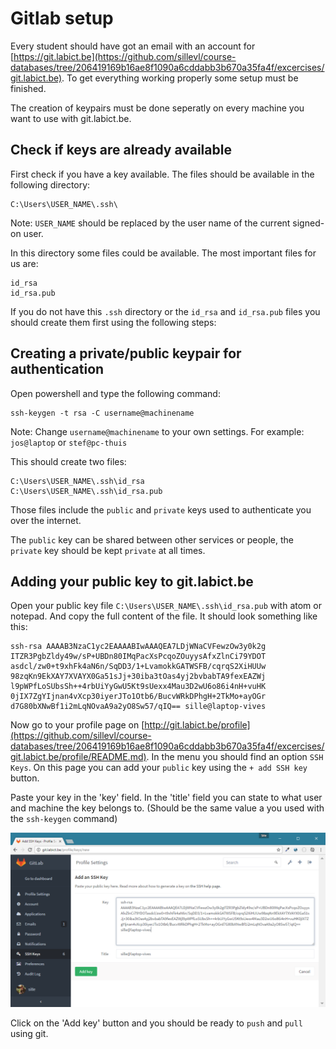 # Gitlab setup

Every student should have got an email with an account for [https://git.labict.be](https://github.com/sillevl/course-databases/tree/206419169b16ae8f1090a6cddabb3b670a35fa4f/excercises/git.labict.be). To get everything working properly some setup must be finished.

The creation of keypairs must be done seperatly on every machine you want to use with git.labict.be.

## Check if keys are already available

First check if you have a key available. The files should be available in the following directory:

```text
C:\Users\USER_NAME\.ssh\
```

Note: `USER_NAME` should be replaced by the user name of the current signed-on user.

In this directory some files could be available. The most important files for us are:

```text
id_rsa
id_rsa.pub
```

If you do not have this `.ssh` directory or the `id_rsa` and `id_rsa.pub` files you should create them first using the following steps:

## Creating a private/public keypair for authentication

Open powershell and type the following command:

```text
ssh-keygen -t rsa -C username@machinename
```

Note: Change `username@machinename` to your own settings. For example: `jos@laptop` or `stef@pc-thuis`

This should create two files:

```text
C:\Users\USER_NAME\.ssh\id_rsa
C:\Users\USER_NAME\.ssh\id_rsa.pub
```

Those files include the `public` and `private` keys used to authenticate you over the internet.

The `public` key can be shared between other services or people, the `private` key should be kept `private` at all times.

## Adding your public key to git.labict.be

Open your public key file `C:\Users\USER_NAME\.ssh\id_rsa.pub` with atom or notepad. And copy the full content of the file. It should look something like this:

```text
ssh-rsa AAAAB3NzaC1yc2EAAAABIwAAAQEA7LDjWNaCVFewzOw3y0k2g
ITZR3PgbZldy49w/sP+UBDn80IMqPacXsPcqoZOuyysAfxZlnCi79YDOT
asdcl/zw0+t9xhFk4aN6n/SqDD3/1+LvamokkGATWSFB/cqrqS2XiHUUw
98zqKn9EkXAY7XVAYX0Ga51sJj+30iba3tOas4yj2bvbabTA9fexEAZWj
l9pWPfLoSUbsSh++4rbUiYyGwU5Kt9sUexx4Mau3D2wU6o86i4nH+vuHK
0jIX7ZgYIjnan4vXcp30iyerJTo1Otb6/BucvWRkDPhgH+2TkMo+ayOGr
d7G80bXNwBf1i2mLqNOvaA9a2yO8Sw57/qIQ== sille@laptop-vives
```

Now go to your profile page on [http://git.labict.be/profile](https://github.com/sillevl/course-databases/tree/206419169b16ae8f1090a6cddabb3b670a35fa4f/excercises/git.labict.be/profile/README.md). In the menu you should find an option `SSH Keys`. On this page you can add your `public` key using the `+ add SSH key` button.

Paste your key in the 'key' field. In the 'title' field you can state to what user and machine the key belongs to. \(Should be the same value a you used with the `ssh-keygen` command\)

![Add SSH key to your account](../../.gitbook/assets/add-ssh-key.png)

Click on the 'Add key' button and you should be ready to `push` and `pull` using git.

